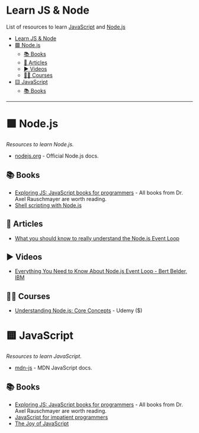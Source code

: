 # Learn JS & Node

List of resources to learn [JavaScript](https://developer.mozilla.org/en-US/docs/Web/JavaScript) and [Node.js](https://nodejs.org)

- [Learn JS \& Node](#learn-js--node)
- [🟩 Node.js](#-nodejs)
  - [📚 Books](#-books)
  - [📝 Articles](#-articles)
  - [▶️ Videos](#️-videos)
  - [🧑‍🏫 Courses](#-courses)
- [🟨 JavaScript](#-javascript)
  - [📚 Books](#-books-1)

---

# 🟩 Node.js

_Resources to learn Node.js._

- [nodejs.org](https://nodejs.org) - Official Node.js docs.

## 📚 Books

- [Exploring JS: JavaScript books for programmers](https://exploringjs.com/) - All books from Dr. Axel Rauschmayer are worth reading.
- [Shell scripting with Node.js](https://exploringjs.com/nodejs-shell-scripting)

## 📝 Articles

- [What you should know to really understand the Node.js Event Loop](https://medium.com/the-node-js-collection/what-you-should-know-to-really-understand-the-node-js-event-loop-and-its-metrics-c4907b19da4c)

## ▶️ Videos

- [Everything You Need to Know About Node.js Event Loop - Bert Belder, IBM](https://www.youtube.com/watch?v=PNa9OMajw9w)

## 🧑‍🏫 Courses

- [Understanding Node.js: Core Concepts](https://www.udemy.com/course/understanding-nodejs-core-concepts) - Udemy ($)

# 🟨 JavaScript

_Resources to learn JavaScript._

- [mdn-js](https://developer.mozilla.org/en-US/docs/Web/JavaScript) - MDN JavaScript docs.

## 📚 Books

- [Exploring JS: JavaScript books for programmers](https://exploringjs.com/) - All books from Dr. Axel Rauschmayer are worth reading.
- [JavaScript for impatient programmers](https://exploringjs.com/impatient-js)
- [The Joy of JavaScript ](https://www.manning.com/books/the-joy-of-javascript)

